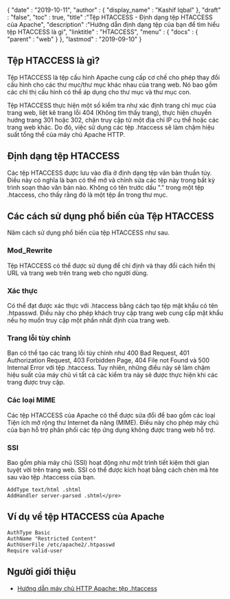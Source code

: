 {
  "date" : "2019-10-11",
  "author" : {
    "display_name" : "Kashif Iqbal"
},
  "draft" : "false",
  "toc" : true,
  "title" :"Tệp HTACCESS - Định dạng tệp HTACCESS của Apache",
  "description" :"Hướng dẫn định dạng tệp của bạn để tìm hiểu tệp HTACCESS là gì",
  "linktitle" : "HTACCESS",
  "menu" : {
    "docs" : {
      "parent" : "web"
}
},
  "lastmod" : "2019-09-10"
}

## Tệp HTACCESS là gì?

Tệp HTACCESS là tệp cấu hình Apache cung cấp cơ chế cho phép thay đổi cấu hình cho các thư mục/thư mục khác nhau của trang web. Nó bao gồm các chỉ thị cấu hình có thể áp dụng cho thư mục và thư mục con.

Tệp HTACCESS thực hiện một số kiểm tra như xác định trang chỉ mục của trang web, liệt kê trang lỗi 404 (Không tìm thấy trang), thực hiện chuyển hướng trang 301 hoặc 302, chặn truy cập từ một địa chỉ IP cụ thể hoặc các trang web khác. Do đó, việc sử dụng các tệp .htaccess sẽ làm chậm hiệu suất tổng thể của máy chủ Apache HTTP.

## Định dạng tệp HTACCESS

Các tệp HTACCESS được lưu vào đĩa ở định dạng tệp văn bản thuần túy. Điều này có nghĩa là bạn có thể mở và chỉnh sửa các tệp này trong bất kỳ trình soạn thảo văn bản nào. Không có tên trước dấu "." trong một tệp .htaccess, cho thấy rằng đó là một tệp ẩn trong thư mục.

## Các cách sử dụng phổ biến của Tệp HTACCESS

Năm cách sử dụng phổ biến của tệp HTACCESS như sau.

### Mod_Rewrite

Tệp HTACCESS có thể được sử dụng để chỉ định và thay đổi cách hiển thị URL và trang web trên trang web cho người dùng.

### Xác thực

Có thể đạt được xác thực với .htaccess bằng cách tạo tệp mật khẩu có tên .htpasswd. Điều này cho phép khách truy cập trang web cung cấp mật khẩu nếu họ muốn truy cập một phần nhất định của trang web.

### Trang lỗi tùy chỉnh

Bạn có thể tạo các trang lỗi tùy chỉnh như 400 Bad Request, 401 Authorization Request, 403 Forbidden Page, 404 File not Found và 500 Internal Error với tệp .htaccess. Tuy nhiên, những điều này sẽ làm chậm hiệu suất của máy chủ vì tất cả các kiểm tra này sẽ được thực hiện khi các trang được truy cập.

### Các loại MIME

Các tệp HTACCESS của Apache có thể được sửa đổi để bao gồm các loại Tiện ích mở rộng thư Internet đa năng (MIME). Điều này cho phép máy chủ của bạn hỗ trợ phân phối các tệp ứng dụng không được trang web hỗ trợ.

### SSI

Bao gồm phía máy chủ (SSI) hoạt động như một trình tiết kiệm thời gian tuyệt vời trên trang web. SSI có thể được kích hoạt bằng cách chèn mã hte sau vào tệp .htaccess của bạn.

```
AddType text/html .shtml
AddHandler server-parsed .shtml</pre>
```

## Ví dụ về tệp HTACCESS của Apache

```
AuthType Basic
AuthName "Restricted Content"
AuthUserFile /etc/apache2/.htpasswd
Require valid-user
```

## Người giới thiệu

* [Hướng dẫn máy chủ HTTP Apache: tệp .htaccess](https://httpd.apache.org/docs/current/howto/htaccess.html)

